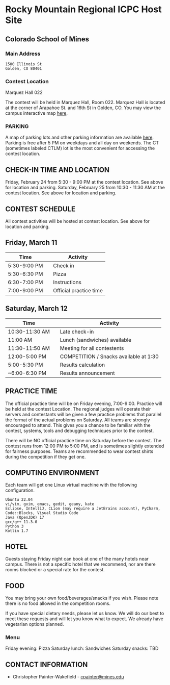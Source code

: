# Rocky Mountain Regional ICPC Host Site

## Colorado School of Mines

### Main Address

```
1500 Illinois St
Golden, CO 80401
```

### Contest Location

Marquez Hall 022

The contest will be held in Marquez Hall, Room 022.  Marquez Hall is located at the corner of Arapahoe St. and 16th St in Golden, CO. You may view the campus interactive map [here](https://tour.mines.edu/map/).

### PARKING

A map of parking lots and other parking information are available [here](https://www.mines.edu/parking/). Parking is free after 5 PM on weekdays and all day on weekends. The CT (sometimes labeled CTLM) lot is the most convenient for accessing the contest location.

## CHECK-IN TIME AND LOCATION

Friday, February 24 from 5:30 - 9:00 PM at the contest location. See above for location and parking.
Saturday, February 25 from 10:30 - 11:30 AM at the contest location. See above for location and parking.

## CONTEST SCHEDULE

All contest activities will be hosted at contest location. See above for location and parking.

## Friday, March 11

| Time         |     | Activity                |
| ------------ | --- | ----------------------- |
| 5:30-9:00 PM |     | Check in                |
| 5:30-6:30 PM |     | Pizza                   |
| 6:30-7:00 PM |     | Instructions            |
| 7:00-9:00 PM |     | Official practice time  |

## Saturday, March 12

| Time           |     | Activity                               |
| -------------- | --- | -------------------------------------- |
| 10:30-11:30 AM |     | Late check-in                          |
| 11:00 AM       |     | Lunch (sandwiches) available           |
| 11:30-11:50 AM |     | Meeting for all contestents            |
| 12:00-5:00 PM  |     | COMPETITION / Snacks available at 1:30 |
| 5:00-5:30 PM   |     | Results calculation                    |
| ~6:00-6:30 PM  |     | Results announcement                   |

## PRACTICE TIME

The official practice time will be on Friday evening, 7:00-9:00. Practice will be held at the contest Location. The regional judges will operate their servers and contestants will be given a few practice problems that parallel the format of the actual problems on Saturday. All teams are strongly encouraged to attend. This gives you a chance to be familiar with the contest, systems, tools and debugging techniques prior to the contest.

There will be NO official practice time on Saturday before the contest.
The contest runs from 12:00 PM to 5:00 PM, and is sometimes slightly extended for fairness purposes. Teams are recommended to wear contest shirts during the competition if they get one.

## COMPUTING ENVIRONMENT

Each team will get one Linux virtual machine with the following configuration.

```
Ubuntu 22.04
vi/vim, gvim, emacs, gedit, geany, kate
Eclipse, IntelliJ, CLion (may require a JetBrains account), PyCharm, Code::Blocks, Visual Studio Code
Java (OpenJDK) 17
gcc/g++ 11.3.0
Python 3
Kotlin 1.7
```

<!--
Each team is allowed to bring 3 laptops configured with the development environments of their choosing.  Official languages supported for the contest are: Java, C++, Python 3, Kotlin.

We will provide wifi access, however, if your home institution has eduroam, we strongly recommend you set up eduroam before coming to the competition.  Eduroam will be the easiest way to access Mines' network.
-->

<!--
## KATTIS ACCOUNT

Create an account (at least for one member per team) on open.kattis.com and remember your password.
-->
<!--Only printed references will be allowed during the contest
NO digital devices will be allowed to use during the contest-->

## HOTEL

Guests staying Friday night can book at one of the many hotels near campus. There is not a specific hotel that we recommend, nor are there rooms blocked or a special rate for the contest.

## FOOD

You may bring your own food/beverages/snacks if you wish. Please note there is no food allowed in the competition rooms.

If you have special dietary needs, please let us know. We will do our best to meet these requests and will let you know what to expect. We already have vegetarian options planned.

### Menu

Friday evening: Pizza
Saturday lunch: Sandwiches
Saturday snacks: TBD

## CONTACT INFORMATION

-   Christopher Painter-Wakefield - [cpainter@mines.edu](mailto:cpainter@mines.edu)


